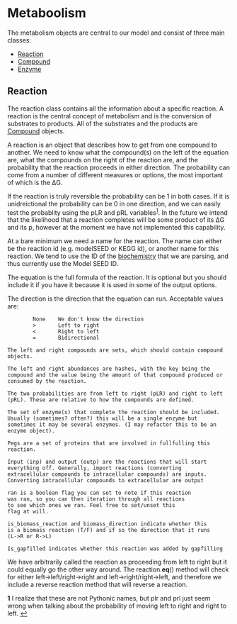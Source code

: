 # Metaboolism

The metabolism objects are central to our model and consist of three main classes:

* [Reaction](reaction.py)
* [Compound](compound.py) 
* [Enzyme](enzyme.py)

## Reaction

The reaction class contains all the information about a specific reaction. A reaction is the central concept of metabolism and is
the conversion of substrates to products. All of the substrates and the products are [Compound](Compound.py) objects.

A reaction is an object that describes how to get from one compound to another. We need to know what the compound(s) on
the left of the equation are, what the compounds on the right of the reaction are, and the probability that the reaction
proceeds in either direction. The probability can come from a number of different measures or options, the most
important of which is the &Delta;G.

If the reaction is truly reversible the probability can be 1 in both cases. If it is unidreictional the probability can
be 0 in one direction, and we can easily test the probablity using the pLR and pRL variables<sup id="a1">[1](#f1)</sup>.
In the future we intend that the likelihood that a reaction completes will be some product of its &Delta;G and its p,
however at the moment we have not implemented this capability.

At a bare minimum we need a name for the reaction. The name can either be the reaction id (e.g. modelSEED or KEGG id), 
or another name for this reaction. We tend to use the ID of the [biochemistry](../Biochemistry) that we are parsing,
and thus currently use the Model SEED ID.

The equation is the full formula of the reaction. It is optional but you should include it if you have it because it is
used in some of the output options.

The direction is the direction that the equation can run. Acceptable values are:

```
        None    We don't know the direction
        >       Left to right
        <       Right to left
        =       Bidirectional
```


    The left and right compounds are sets, which should contain compound
    objects. 

    The left and right abundances are hashes, with the key being the
    compound and the value being the amount of that compound produced or
    consumed by the reaction.
    
    The two probabilities are from left to right (pLR) and right to left
    (pRL). These are relative to how the compounds are defined.

    The set of enzyme(s) that complete the reaction should be included.
    Usually (sometimes? often?) this will be a single enzyme but 
    sometimes it may be several enzymes. (I may refactor this to be an
    enzyme object).

    Pegs are a set of proteins that are involved in fullfulling this 
    reaction.

    Input (inp) and output (outp) are the reactions that will start 
    everything off. Generally, import reactions (converting 
    extracellular compounds to intracellular compounds) are inputs. 
    Converting intracellular compounds to extracellular are output

    ran is a boolean flag you can set to note if this reaction
    was ran, so you can then iteration through all reactions
    to see which ones we ran. Feel free to set/unset this
    flag at will.

    is_biomass_reaction and biomass_direction indicate whether this
    is a biomass reaction (T/F) and if so the direction that it runs
    (L->R or R->L)

    Is_gapfilled indicates whether this reaction was added by gapfilling










We have arbitrarily called the reaction as proceeding from left to right but it could equally go the other way around.
The reaction.__eq__() method will check for either left->left/right->right and  left->right/right->left, and therefore
we include a reverse reaction method that will reverse a reaction.






<b id="f1">1</b> I realize that these are not Pythonic names, but plr and prl just seem wrong when talking about the
probability of moving left to right and right to left. [↩](#a1)